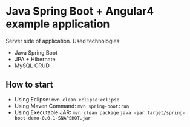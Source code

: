 # Java Spring Boot + Angular4 example application

Server side of application. Used technologies:
* Java Spring Boot
* JPA + Hibernate
* MySQL CRUD

## How to start
* Using Eclipse: `mvn clean eclipse:eclipse`
* Using Maven Command: `mvn spring-boot:run`
* Using Executable JAR:
`mvn clean package`
`java -jar target/spring-boot-demo-0.0.1-SNAPSHOT.jar`